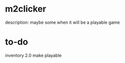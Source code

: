 # m2clicker

  description: maybe some when it will be a playable game

# to-do
  inventory 2.0
  make playable